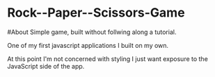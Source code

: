 # Rock--Paper--Scissors-Game

#About
Simple game, built without follwing along a tutorial. 

One of my first javascript applications I built on my own. 

At this point I'm not concerned with styling I just want exposure to the JavaScript side of the app.

